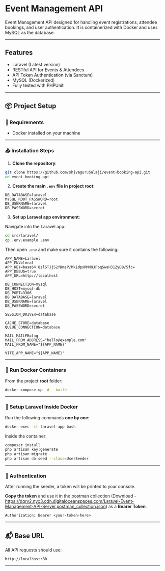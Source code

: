 
# Event Management API

Event Management API designed for handling event registrations, attendee bookings, and user authentication. It is containerized with Docker and uses MySQL as the database.

---

## Features

- Laravel (Latest version)
- RESTful API for Events & Attendees
- API Token Authentication (via Sanctum)
- MySQL (Dockerized)
- Fully tested with PHPUnit

---

## 📦 Project Setup

### 🧰 Requirements

- Docker installed on your machine

---

### 📥 Installation Steps

1. **Clone the repository**:

```bash
git clone https://github.com/shivagurubalaji/event-booking-api.git
cd event-booking-api
```

2. **Create the main `.env` file in project root**:

```dotenv
DB_DATABASE=laravel
MYSQL_ROOT_PASSWORD=root
DB_USERNAME=laravel
DB_PASSWORD=secret
```

3. **Set up Laravel app environment**:

Navigate into the Laravel app:

```bash
cd src/laravel/
cp .env.example .env
```

Then open `.env` and make sure it contains the following:

```dotenv
APP_NAME=Laravel
APP_ENV=local
APP_KEY=base64:8zlSTJjS2YDmsP/Mk1dpxRMMUJFbqSwaH31ZyD8/5fc=
APP_DEBUG=true
APP_URL=http://localhost

DB_CONNECTION=mysql
DB_HOST=mysql-db
DB_PORT=3306
DB_DATABASE=laravel
DB_USERNAME=laravel
DB_PASSWORD=secret

SESSION_DRIVER=database

CACHE_STORE=database
QUEUE_CONNECTION=database

MAIL_MAILER=log
MAIL_FROM_ADDRESS="hello@example.com"
MAIL_FROM_NAME="${APP_NAME}"

VITE_APP_NAME="${APP_NAME}"
```

---

### 🐳 Run Docker Containers

From the project **root** folder:

```bash
docker-compose up -d --build
```

---

### 🔧 Setup Laravel Inside Docker

Run the following commands **one by one**:

```bash
docker exec -it laravel-app bash
```

Inside the container:

```bash
composer install
php artisan key:generate
php artisan migrate
php artisan db:seed --class=UserSeeder
```

---

### 🔐 Authentication

After running the seeder, a token will be printed to your console.

**Copy the token** and use it in the postman collection (Download - https://dqrv2.nyc3.cdn.digitaloceanspaces.com/Laravel-Event-Management-API-Server.postman_collection.json) as a **Bearer Token**.

```http
Authorization: Bearer <your-token-here>
```

---

## 📬 Base URL

All API requests should use:

```
http://localhost:80
```

---